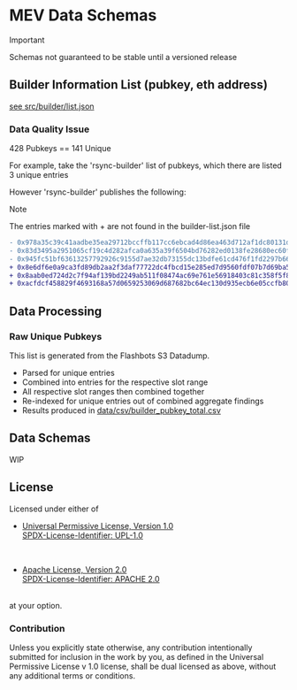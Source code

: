 # MEV Data Schemas

> [!IMPORTANT]
> Schemas not guaranteed to be stable until a versioned release   

## Builder Information List (pubkey, eth address)

[see src/builder/list.json](./src/builder/list.json)

### Data Quality Issue


428 Pubkeys == 141 Unique


For example, take the 'rsync-builder' list of pubkeys, which there are listed 3 unique entries

However 'rsync-builder' publishes the following:

> [!NOTE]
> The entries marked with + are not found in the builder-list.json file

```diff
- 0x978a35c39c41aadbe35ea29712bccffb117cc6ebcad4d86ea463d712af1dc80131d0c650dc29ba29ef27c881f43bd587
- 0x83d3495a2951065cf19c4d282afca0a635a39f6504bd76282ed0138fe28680ec60fa3fd149e6d27a94a7d90e7b1fb640
- 0x945fc51bf63613257792926c9155d7ae32db73155dc13bdfe61cd476f1fd2297b66601e8721b723cef11e4e6682e9d87
+ 0x8e6df6e0a9ca3fd89db2aa2f3daf77722dc4fbcd15e285ed7d9560fdf07b7d69ba504add4cc12ac999b8094ff30ed06c
+ 0x8aab0ed724d2c7f94af139bd2249ab511f08474ac69e761e56918403c81c358f5f8a6d61c62a86dc4cd7bcad935f49d9
+ 0xacfdcf458829f4693168a57d0659253069d687682bc64ec130d935ecb6e05ccfb80c138bd3cf53546c86715696612ec8
```

## Data Processing

### Raw Unique Pubkeys

This list is generated from the Flashbots S3 Datadump.

- Parsed for unique entries
- Combined into entries for the respective slot range
- All respective slot ranges then combined together
- Re-indexed for unique entries out of combined aggregate findings
- Results produced in [data/csv/builder_pubkey_total.csv](./data/csv/builder_pubkey_total.csv)


## Data Schemas

WIP


## License
 
Licensed under either of

* [Universal Permissive License, Version 1.0](https://spdx.org/licenses/UPL-1.0.html) <br /> 
  [SPDX-License-Identifier: UPL-1.0 ](https://opensource.org/licenses/UPL) 
 <br />
 
* [Apache License, Version 2.0](https://spdx.org/licenses/Apache-2.0.html) <br /> 
  [SPDX-License-Identifier: APACHE 2.0](http://www.apache.org/licenses/LICENSE-2.0) 
 <br />
at your option.

 ### Contribution

Unless you explicitly state otherwise, any contribution intentionally submitted
for inclusion in the work by you, as defined in the Universal Permissive License v 1.0 
license, shall be dual licensed as above, without any additional terms or conditions.
